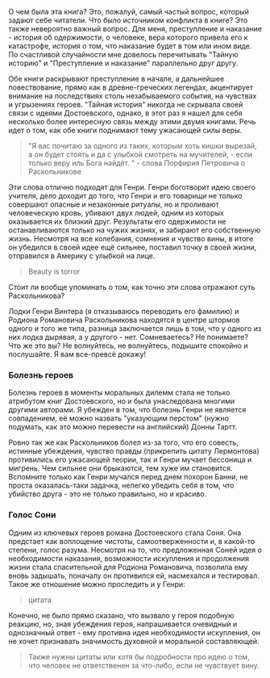 О чем была эта книга? Это, пожалуй, самый частый вопрос, который задают себе читатели. Что было источником конфликта в книге? Это также невероятно важный вопрос. Для меня, преступление и наказание - история об одержимости, о человеке, вера которого привела его к катастрофе, история о том, что наказание будет в том или ином виде. По счастливой случайности мне довелось перечитывать "Тайную историю" и "Преступление и наказание" параллельно друг другу. 

Обе книги раскрывают преступление в начале, а дальнейшее повествование, прямо как в древне-греческих легендах, акцентирует внимание на последствиях столь незабываемого события, на чувствах и угрызениях героев. "Тайная история" никогда не скрывала своей связи с идеями Достоевского, однако, в этот раз я нашел для себя несколько более интересную связь между этими двумя книгами. Речь идет о том, как обе книги поднимают тему ужасающей силы веры. 

> "Я вас почитаю за одного из таких, которым хоть кишки вырезай, а он будет стоять и да с улыбкой смотреть на мучителей, - если только веру иль Бога найдёт. " - слова Порфирия Петровича о Раскольникове

Эти слова отлично подходят для Генри. Генри боготворит идею своего учителя, дело доходит до того, что Генри и его товарищи не только совершают опасные и незаконные ритуалы, но и проливают человеческую кровь, убивают двух людей, одним из которых оказывается их близкий друг. Результаты его одержимости не останавливаются только на чужих жизнях, и забирают его собственную жизнь. Несмотря на все колебания, сомнения и чувство вины, в итоге он убедился в своей идее ещё сильнее, поставил точку в своей жизни, отправился в Америку с улыбкой на лице.

> Beauty is torror

Стоит ли вообще упоминать о том, как точно эти слова отражают суть Раскольникова? 

Лодки Генри Винтера (я отказываюсь переводить его фамилию) и Родиона Романовича Раскольникова находятся в центре штормов одного и того же типа, разница заключается лишь в том, что у одного из них лодка дырявая, а у другого - нет. Сомневаетесь? Не понимаете? Что же это вы? Не волнуйтесь, не волнуйтесь, подышите спокойно и послушайте. Я вам все-превсё докажу!
### Болезнь героев

Болезнь героев в моменты моральных дилемм стала не только атрибутом книг Достоевского, но и была унаследована многими другими авторами. Я убежден в том, что болезнь Генри не является совпадением, её можно назвать "указующим перстом" (нужно подумать, как это можно перевести на английский) Донны Тартт. 

Ровно так же как Раскольников болел из-за того, что его совесть, истинные убеждения, чувство правды (прикрепить цитату Лермонтова) противились его ужасающей теории, так и Генри мучает бессоница и мигрень. Чем сильнее они брыкаются, тем хуже им становится. Вспомните только как Генри мучался перед днем похорон Банни, не проста оказалась-таки задачка, нелегко убедить себя в том, что убийство друга - это не только правильно, но и красиво.

### Голос Сони
Одним из ключевых героев романа Достоевского стала Соня. Она предстает как воплощение чистоты, самоотверженности и, в какой-то степени, голос разума. Несмотря на то, что предложенная Соней идея о необходимости наказания, возможности искупления и продолжения жизни стала спасительной для Родиона Романовича, позволила ему вновь задышать, поначалу он противился ей, насмехался и тестировал. Такое же отношение можно проследить и у Генри:

> цитата

Конечно, не было прямо сказано, что вызвало у героя подобную реакцию, но, зная убеждения героя, напрашивается очевидный и однозначный ответ - ему противна идея необходимости искупления, он не хочет признавать значимость духовной и моральной составляющей.

> Также нужны цитаты или хотя бы подробности про идею о том, что человек не ответственен за что-либо, если не чувствует вину.

